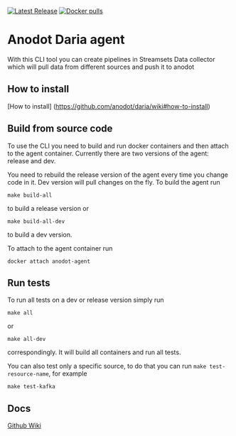 [![Latest Release](https://img.shields.io/github/release/anodot/daria.svg)](https://github.com/anodot/daria/releases/latest)
[![Docker pulls](https://img.shields.io/docker/pulls/anodot/daria.svg)](https://hub.docker.com/r/anodot/daria)

# Anodot Daria agent
With this CLI tool you can create pipelines in Streamsets Data collector which will 
pull data from different sources and push it to anodot

## How to install
[How to install] (https://github.com/anodot/daria/wiki#how-to-install)

## Build from source code
To use the CLI you need to build and run docker containers and then attach to the agent container.
Currently there are two versions of the agent: release and dev.

You need to rebuild the release version of the agent every time you change code in it. Dev version will pull changes on the fly.
To build the agent run
```
make build-all
```
to build a release version or
```
make build-all-dev
```
to build a dev version.

To attach to the agent container run
```
docker attach anodot-agent
```
    
## Run tests
To run all tests on a dev or release version simply run
```
make all
```
or
```
make all-dev
```
correspondingly. It will build all containers and run all tests.

You can also test only a specific source, to do that you can run ```make test-resource-name```, for example
```
make test-kafka
```

## Docs
[Github Wiki](https://github.com/anodot/daria/wiki)
